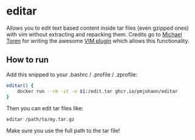 # editar

Allows you to edit text based content inside tar files (even gzipped ones) with vim without extracting and repacking them.
Credits go to [Michael Toren](https://www.vim.org/account/profile.php?user_id=1328) for writing the awesome [VIM plugin](https://www.vim.org/scripts/script.php?script_id=522) which allows this functionality.

## How to run

Add this snipped to your .bashrc / .profile / .zprofile:

```sh
editar() {
    docker run --rm -it -v $1:/edit.tar ghcr.io/pmjohann/editar
}
```

Then you can edit tar files like:

```editar /path/to/my.tar.gz```

Make sure you use the full path to the tar file!
